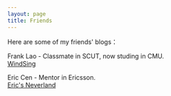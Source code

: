```yaml
---
layout: page
title: Friends
---
```


Here are some of my friends' blogs：

Frank Lao - Classmate in SCUT, now studing in CMU.
<br/>
[WindSing](https://windsing.me/)

Eric Cen - Mentor in Ericsson.
<br/>
[Eric's Neverland](http://ericcenblog.com/)